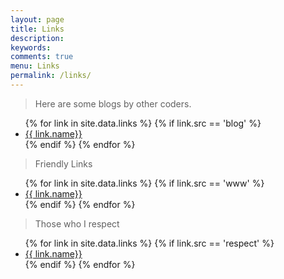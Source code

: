 ```yaml
---
layout: page
title: Links
description: 
keywords: 
comments: true
menu: Links
permalink: /links/
---
```



> Here are some blogs by other coders.

<ul>
{% for link in site.data.links %}
  {% if link.src == 'blog' %}
  <li><a href="{{ link.url }}" target="_blank">{{ link.name}}</a></li>
  {% endif %}
{% endfor %}
</ul>


> Friendly Links

<ul>
{% for link in site.data.links %}
  {% if link.src == 'www' %}
  <li><a href="{{ link.url }}" target="_blank">{{ link.name}}</a></li>
  {% endif %}
{% endfor %}
</ul>


> Those who I respect

<ul>
{% for link in site.data.links %}
  {% if link.src == 'respect' %}
  <li><a href="{{ link.url }}" target="_blank">{{ link.name}}</a></li>
  {% endif %}
{% endfor %}
</ul>